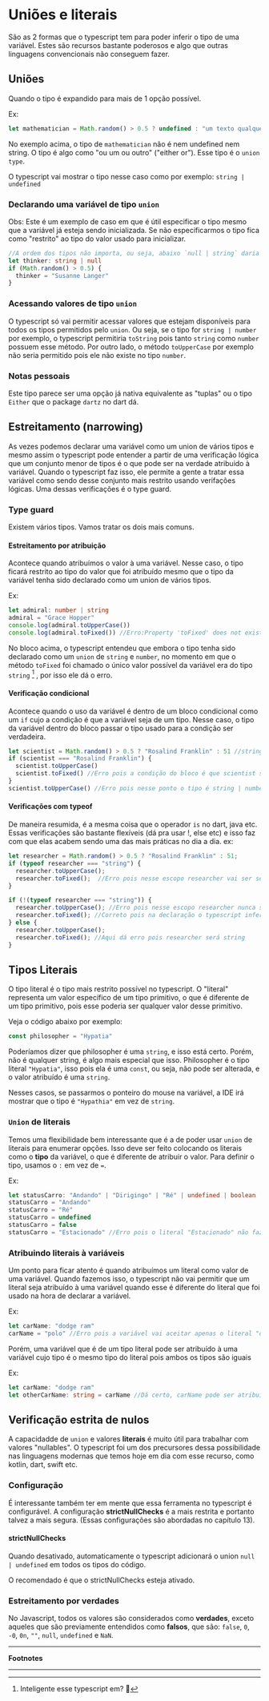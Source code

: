 # Uniões e literais
São as 2 formas que o typescript tem para poder inferir o tipo de uma variável.
Estes são recursos bastante poderosos e algo que outras linguagens convencionais não conseguem fazer.

## Uniões
Quando o tipo é expandido para mais de 1 opção possível.

Ex:

```typescript
let mathematician = Math.random() > 0.5 ? undefined : "um texto qualquer"
```

No exemplo acima, o tipo de `mathematician` não é nem undefined nem string. O tipo é algo como "ou um ou outro" ("either or"). Esse tipo é o `union type`.

O typescript vai mostrar o tipo nesse caso como por exemplo: `string | undefined`

### Declarando uma variável de tipo `union`
Obs: Este é um exemplo de caso em que é útil especificar o tipo mesmo que a variável já esteja sendo inicializada. Se não especificarmos o tipo fica como "restrito" ao tipo do valor usado para inicializar.

```typescript
//A ordem dos tipos não importa, ou seja, abaixo `null | string` daria na mesma
let thinker: string | null
if (Math.random() > 0.5) {
  thinker = "Susanne Langer"
}
```

### Acessando valores de tipo `union`
O typescript só vai permitir acessar valores que estejam disponíveis para todos os tipos permitidos pelo `union`. Ou seja, se o tipo for `string | number` por exemplo, o typescript permitiria `toString` pois tanto `string` como `number` possuem esse método. Por outro lado, o método `toUpperCase` por exemplo não seria permitido pois ele não existe no tipo `number`.

### Notas pessoais
Este tipo parece ser uma opção já nativa equivalente as "tuplas" ou o tipo `Either` que o package `dartz` no dart dá. 

## Estreitamento (narrowing)
As vezes podemos declarar uma variável como um union de vários tipos e mesmo assim o typescript pode entender a partir de uma verificação lógica que um conjunto menor de tipos é o que pode ser na verdade atribuido à variável. Quando o typescript faz isso, ele permite a gente a tratar essa variável como sendo desse conjunto mais restrito usando verifações lógicas. Uma dessas verificações é o type guard.

### Type guard
Existem vários tipos. Vamos tratar os dois mais comuns.

#### Estreitamento por atribuição
Acontece quando atribuímos o valor à uma variável. Nesse caso, o tipo ficará restrito ao tipo do valor que foi atribuído mesmo que o tipo da variável tenha sido declarado como um union de vários tipos.

Ex:
```typescript
let admiral: number | string
admiral = "Grace Hopper"
console.log(admiral.toUpperCase())
console.log(admiral.toFixed()) //Erro:Property 'toFixed' does not exist on type 'string'.
```

No bloco acima, o typescript entendeu que embora o tipo tenha sido declarado como um `union` de `string` e `number`, no momento em que o método `toFixed` foi chamado o único valor possível da variável era do tipo `string` [^1] , por isso ele dá o erro.

#### Verificação condicional
Acontece quando o uso da variável é dentro de um bloco condicional como um `if` cujo a condição é que a variável seja de um tipo. Nesse caso, o tipo da variável dentro do bloco passar o tipo usado para a condição ser verdadeira.

```typescript
let scientist = Math.random() > 0.5 ? "Rosalind Franklin" : 51 //string | number
if (scientist === "Rosalind Franklin") {
  scientist.toUpperCase()
  scientist.toFixed() //Erro pois a condição do bloco é que scientist seja uma string
}
scientist.toUpperCase() //Erro pois nesse ponto o tipo é string | number
```

#### Verificações com typeof
De maneira resumida, é a mesma coisa que o operador `is` no dart, java etc.
Essas verificações são bastante flexíveis (dá pra usar !, else etc) e isso faz com que elas acabem sendo uma das mais práticas no dia a dia.
ex:
```typescript
let researcher = Math.random() > 0.5 ? "Rosalind Franklin" : 51;
if (typeof researcher === "string") {
  researcher.toUpperCase();
  researcher.toFixed();  //Erro pois nesse escopo researcher vai ser sempre string
}

if (!(typeof researcher === "string")) {
  researcher.toUpperCase(); //Erro pois nesse escopo researcher nunca será string
  researcher.toFixed(); //Correto pois na declaração o typescript infere que o tipo um union de string | number. Como nesse escopo researcher nunca será string logo será sempre number.
} else {
  researcher.toUpperCase();
  researcher.toFixed(); //Aqui dá erro pois researcher será string
}
```

## Tipos Literais
O tipo literal é o tipo mais restrito possível no typescript. O "literal" representa um valor específico de um tipo primitivo, o que é diferente de um tipo primitivo, pois esse poderia ser qualquer valor desse primitivo.

Veja o código abaixo por exemplo:
```typescript
const philosopher = "Hypatia"
```

Poderíamos dizer que philosopher é uma `string`, e isso está certo. Porém, não é qualquer string, é algo mais especial que isso. Philosopher é o tipo literal `"Hypatia"`, isso pois ela é uma `const`, ou seja, não pode ser alterada, e o valor atribuído é uma `string`.

Nesses casos, se passarmos o ponteiro do mouse na variável, a IDE irá mostrar que o tipo é `"Hypathia"` em vez de `string`.

### `Union` de literais
Temos uma flexibilidade bem interessante que é a de poder usar `union` de literais para enumerar opções.
Isso deve ser feito colocando os literais como o **tipo** da variável, o que é diferente de atribuir o valor. Para definir o tipo, usamos o `:` em vez de `=`.

Ex:
```typescript
let statusCarro: "Andando" | "Dirigingo" | "Ré" | undefined | boolean
statusCarro = "Andando"
statusCarro = "Ré"
statusCarro = undefined
statusCarro = false
statusCarro = "Estacionado" //Erro pois o literal "Estacionado" não faz parte do union de literais definidos ao declarar a variável
```

### Atribuindo literais à variáveis
Um ponto para ficar atento é quando atribuímos um literal como valor de uma variável.
Quando fazemos isso, o typescript não vai permitir que um literal seja atribuído à uma variável quando esse é diferente do literal que foi usado na hora de declarar a variável.

Ex:

```typescript
let carName: "dodge ram"
carName = "polo" //Erro pois a variável vai aceitar apenas o literal "dodge ram"
```

Porém, uma variável que é de um tipo literal pode ser atribuído à uma variável cujo tipo é o mesmo tipo do literal pois ambos os tipos são iguais

Ex:

```typescript
let carName: "dodge ram"
let otherCarName: string = carName //Dá certo, carName pode ser atribuído à uma string pois o seu literal faz parte do conjunto de infinitas strings possíveis
```

## Verificação estrita de nulos
A capacidadde de `union` e valores **literais** é muito útil para trabalhar com valores "nullables". O typescript foi um dos precursores dessa possibilidade nas linguagens modernas que temos hoje em dia com esse recurso, como kotlin, dart, swift etc.

### Configuração
É interessante também ter em mente que essa ferramenta no typescript é configurável. A configuração **strictNullChecks** é a mais restrita e portanto talvez a mais segura. (Essas configurações são abordadas no capítulo 13).

#### strictNullChecks
Quando desativado, automaticamente o typescript adicionará o union `null | undefined` em todos os tipos do código.

O recomendado é que o strictNullChecks esteja ativado.

### Estreitamento por verdades
No Javascript, todos os valores são considerados como **verdades**, exceto aqueles que são previamente entendidos como **falsos**, que são: `false`, `0`, `-0`, `0n`, `""`, `null`, `undefined` e `NaN`. 

---
**Footnotes**

[^1]: Inteligente esse typescript em? 🤯

---



